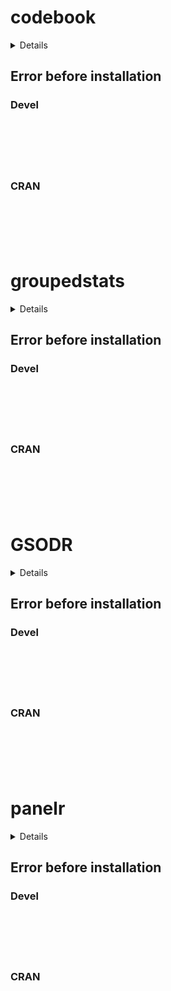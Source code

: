 # codebook

<details>

* Version: 
* Source code: ???
* URL: https://github.com/ropenscilabs/skimr
* BugReports: https://github.com/ropenscilabs/skimr/issues
* Number of recursive dependencies: 0

Run `revdep_details(,"")` for more info

</details>

## Error before installation

### Devel

```






```
### CRAN

```






```
# groupedstats

<details>

* Version: 
* Source code: ???
* URL: https://github.com/ropenscilabs/skimr
* BugReports: https://github.com/ropenscilabs/skimr/issues
* Number of recursive dependencies: 0

Run `revdep_details(,"")` for more info

</details>

## Error before installation

### Devel

```






```
### CRAN

```






```
# GSODR

<details>

* Version: 
* Source code: ???
* URL: https://github.com/ropenscilabs/skimr
* BugReports: https://github.com/ropenscilabs/skimr/issues
* Number of recursive dependencies: 0

Run `revdep_details(,"")` for more info

</details>

## Error before installation

### Devel

```






```
### CRAN

```






```
# panelr

<details>

* Version: 
* Source code: ???
* URL: https://github.com/ropenscilabs/skimr
* BugReports: https://github.com/ropenscilabs/skimr/issues
* Number of recursive dependencies: 0

Run `revdep_details(,"")` for more info

</details>

## Error before installation

### Devel

```






```
### CRAN

```






```
